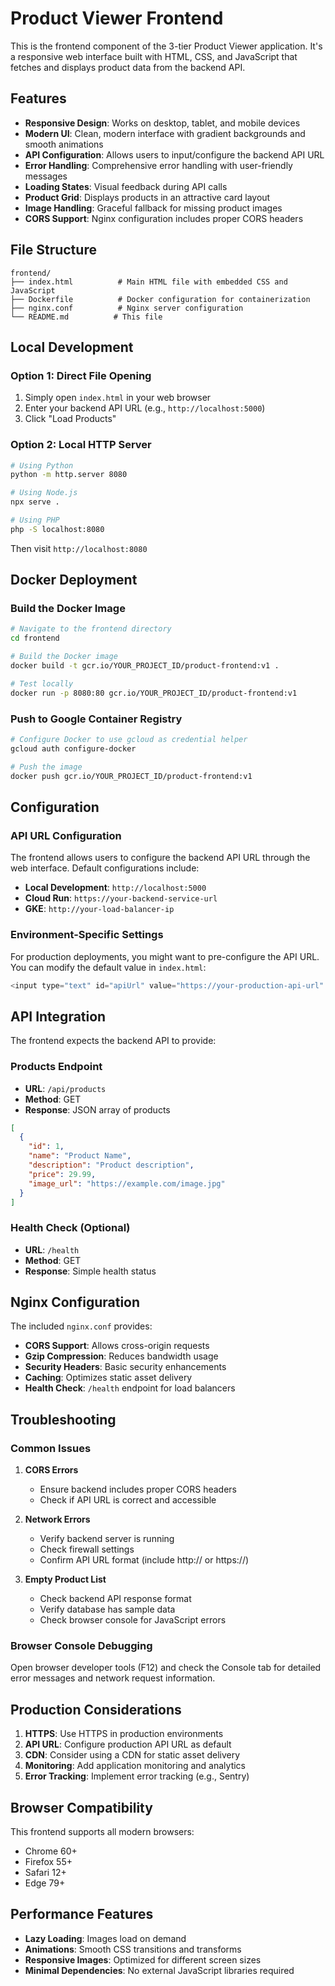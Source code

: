 # Product Viewer Frontend

This is the frontend component of the 3-tier Product Viewer application. It's a responsive web interface built with HTML, CSS, and JavaScript that fetches and displays product data from the backend API.

## Features

- **Responsive Design**: Works on desktop, tablet, and mobile devices
- **Modern UI**: Clean, modern interface with gradient backgrounds and smooth animations
- **API Configuration**: Allows users to input/configure the backend API URL
- **Error Handling**: Comprehensive error handling with user-friendly messages
- **Loading States**: Visual feedback during API calls
- **Product Grid**: Displays products in an attractive card layout
- **Image Handling**: Graceful fallback for missing product images
- **CORS Support**: Nginx configuration includes proper CORS headers

## File Structure

```
frontend/
├── index.html          # Main HTML file with embedded CSS and JavaScript
├── Dockerfile          # Docker configuration for containerization
├── nginx.conf          # Nginx server configuration
└── README.md          # This file
```

## Local Development

### Option 1: Direct File Opening
1. Simply open `index.html` in your web browser
2. Enter your backend API URL (e.g., `http://localhost:5000`)
3. Click "Load Products"

### Option 2: Local HTTP Server
```bash
# Using Python
python -m http.server 8080

# Using Node.js
npx serve .

# Using PHP
php -S localhost:8080
```

Then visit `http://localhost:8080`

## Docker Deployment

### Build the Docker Image
```bash
# Navigate to the frontend directory
cd frontend

# Build the Docker image
docker build -t gcr.io/YOUR_PROJECT_ID/product-frontend:v1 .

# Test locally
docker run -p 8080:80 gcr.io/YOUR_PROJECT_ID/product-frontend:v1
```

### Push to Google Container Registry
```bash
# Configure Docker to use gcloud as credential helper
gcloud auth configure-docker

# Push the image
docker push gcr.io/YOUR_PROJECT_ID/product-frontend:v1
```

## Configuration

### API URL Configuration
The frontend allows users to configure the backend API URL through the web interface. Default configurations include:

- **Local Development**: `http://localhost:5000`
- **Cloud Run**: `https://your-backend-service-url`
- **GKE**: `http://your-load-balancer-ip`

### Environment-Specific Settings

For production deployments, you might want to pre-configure the API URL. You can modify the default value in `index.html`:

```javascript
<input type="text" id="apiUrl" value="https://your-production-api-url" placeholder="Enter backend API URL">
```

## API Integration

The frontend expects the backend API to provide:

### Products Endpoint
- **URL**: `/api/products`
- **Method**: GET
- **Response**: JSON array of products

```json
[
  {
    "id": 1,
    "name": "Product Name",
    "description": "Product description",
    "price": 29.99,
    "image_url": "https://example.com/image.jpg"
  }
]
```

### Health Check (Optional)
- **URL**: `/health`
- **Method**: GET
- **Response**: Simple health status

## Nginx Configuration

The included `nginx.conf` provides:

- **CORS Support**: Allows cross-origin requests
- **Gzip Compression**: Reduces bandwidth usage
- **Security Headers**: Basic security enhancements
- **Caching**: Optimizes static asset delivery
- **Health Check**: `/health` endpoint for load balancers

## Troubleshooting

### Common Issues

1. **CORS Errors**
   - Ensure backend includes proper CORS headers
   - Check if API URL is correct and accessible

2. **Network Errors**
   - Verify backend server is running
   - Check firewall settings
   - Confirm API URL format (include http:// or https://)

3. **Empty Product List**
   - Check backend API response format
   - Verify database has sample data
   - Check browser console for JavaScript errors

### Browser Console Debugging

Open browser developer tools (F12) and check the Console tab for detailed error messages and network request information.

## Production Considerations

1. **HTTPS**: Use HTTPS in production environments
2. **API URL**: Configure production API URL as default
3. **CDN**: Consider using a CDN for static asset delivery
4. **Monitoring**: Add application monitoring and analytics
5. **Error Tracking**: Implement error tracking (e.g., Sentry)

## Browser Compatibility

This frontend supports all modern browsers:
- Chrome 60+
- Firefox 55+
- Safari 12+
- Edge 79+

## Performance Features

- **Lazy Loading**: Images load on demand
- **Animations**: Smooth CSS transitions and transforms
- **Responsive Images**: Optimized for different screen sizes
- **Minimal Dependencies**: No external JavaScript libraries required